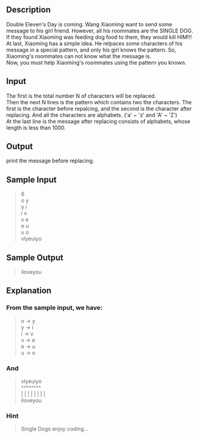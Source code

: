 
## Description
Double Eleven's Day is coming. Wang Xiaoming want to send some message to his girl friend. However, all his roommates are the SINGLE DOG. If they found Xiaoming was feeding dog food to them, they would kill HIM!!!  
At last, Xiaoming has a simple idea. He relpaces some characters of his message in a special pattern, and only his girl knows the pattern. So, Xiaoming's roommates can not know what the message is.  
Now, you must help Xiaoming's roommates using the pattern you known.  

## Input
The first is the total number N of characters will be replaced.  
Then the next N lines is the pattern which contains two the characters. The first is the character before repalcing, and the second is the character after replacing. And all the characters are alphabets. ('a' ~ 'z' and 'A' ~ 'Z')  
At the last line is the message after replacing consists of alphabets, whose length is less than 1000.  

## Output
print the message before replacing.

## Sample Input
>6  
o y  
y i  
i v  
v e  
e u  
u o  
vlyeuiyo  
## Sample Output
>iloveyou  
## Explanation
### From the sample input, we have:
>  o -> y  
  y -> i  
  i -> v  
  v -> e  
  e -> u  
  u -> o  
### And

>vlyeuiyo  
^^^^^^^^  
| | | | | | | |  
iloveyou  
### Hint
>Single Dogs enjoy coding…  

